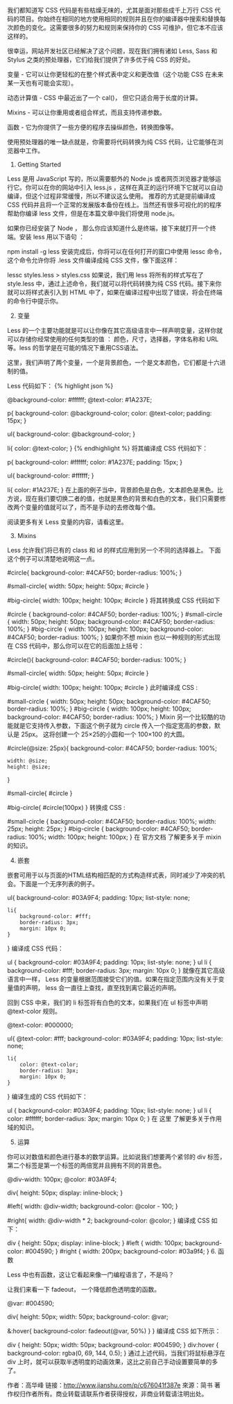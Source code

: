 我们都知道写 CSS 代码是有些枯燥无味的，尤其是面对那些成千上万行 CSS 代码的项目。你始终在相同的地方使用相同的规则并且在你的编译器中搜索和替换每次颜色的变化。这需要很多的努力和规则来保持你的 CSS 可维护，但它本不应该这样的。

很幸运，网站开发社区已经解决了这个问题，现在我们拥有诸如 Less, Sass 和 Stylus 之类的预处理器，它们给我们提供了许多优于纯 CSS 的好处。

变量 - 它可以让你更轻松的在整个样式表中定义和更改值（这个功能 CSS 在未来某一天也有可能会实现）。

动态计算值 - CSS 中最近出了一个 cal()， 但它只适合用于长度的计算。

Mixins - 可以让你重用或者组合样式，而且支持传递参数。

函数 - 它为你提供了一些方便的程序去操纵颜色，转换图像等。

使用预处理器的唯一缺点就是，你需要将代码转换为纯 CSS 代码，让它能够在浏览器中工作。

1. Getting Started

Less 是用 JavaScript 写的，所以需要额外的 Node.js 或者网页浏览器才能够运行它。你可以在你的网站中引入 less.js ，这样在真正的运行环境下它就可以自动编译，但这个过程非常缓慢，所以不建议这么使用。 推荐的方式是提前编译成 CSS 代码并且将一个正常的发展版本备份在线上。当然还有很多可视化的的程序帮助你编译 less 文件，但是在本篇文章中我们将使用 node.js。

如果你已经安装了 Node ， 那么你应该知道什么是终端，接下来就打开一个终端。安装 less 用以下语句 ：

npm install -g less
安装完成后，你将可以在任何打开的窗口中使用 lessc 命令，这个命令允许你将 .less 文件编译成纯 CSS 文件，像下面这样：

lessc styles.less > styles.css
如果说，我们用 less 将所有的样式写在了 style.less 中，通过上述命令，我们就可以将代码转换为纯 CSS 代码。接下来你就可以将样式表引入到 HTML 中了，如果在编译过程中出现了错误，将会在终端的命令行中提示你。

2. 变量

Less 的一个主要功能就是可以让你像在其它高级语言中一样声明变量，这样你就可以存储你经常使用的任何类型的值 ： 颜色，尺寸，选择器，字体名称和 URL 等。less 的哲学是在可能的情况下重用CSS语法。

这里，我们声明了两个变量，一个是背景颜色，一个是文本颜色，它们都是十六进制的值。

Less 代码如下：
{% highlight json %}

@background-color: #ffffff;
@text-color: #1A237E;

p{
  background-color: @background-color;
  color: @text-color;
  padding: 15px;
}

ul{
  background-color: @background-color;
}

li{
  color: @text-color;
}
{% endhighlight %}
将其编译成 CSS 代码如下：

p{
    background-color: #ffffff;
    color: #1A237E;
    padding: 15px;
}

ul{
    background-color: #ffffff;
}

li{
    color: #1A237E;
}
在上面的例子当中，背景颜色是白色，文本颜色是黑色。比方说，现在我们要切换二者的值，也就是黑色的背景和白色的文本，我们只需要修改两个变量的值就可以了，而不是手动的去修改每个值。

阅读更多有关 Less 变量的内容，请看这里。

3. Mixins

Less 允许我们将已有的 class 和 id 的样式应用到另一个不同的选择器上。 下面这个例子可以清楚地说明这一点。

#circle{
  background-color: #4CAF50;
  border-radius: 100%;
}

#small-circle{
  width: 50px;
  height: 50px;
  #circle
}

#big-circle{
  width: 100px;
  height: 100px;
  #circle
}
将其转换成 CSS 代码如下

#circle {
    background-color: #4CAF50;
    border-radius: 100%;
}
#small-circle {
    width: 50px;
    height: 50px;
    background-color: #4CAF50;
    border-radius: 100%;
}
#big-circle {
    width: 100px;
    height: 100px;
    background-color: #4CAF50;
    border-radius: 100%;
}
如果你不想 mixin 也以一种规则的形式出现在 CSS 代码中，那么你可以在它的后面加上括号：

#circle(){
    background-color: #4CAF50;
    border-radius: 100%;
}

#small-circle{
    width: 50px;
    height: 50px;
    #circle
}

#big-circle{
    width: 100px;
    height: 100px;
    #circle
}
此时编译成 CSS :

#small-circle {
    width: 50px;
    height: 50px;
    background-color: #4CAF50;
    border-radius: 100%;
}
#big-circle {
    width: 100px;
    height: 100px;
    background-color: #4CAF50;
    border-radius: 100%;
}
Mixin 另一个比较酷的功能就是它支持传入参数，下面这个例子就为 circle 传入一个指定宽高的参数，默认是 25px。 这将创建一个 25×25的小圆和一个 100×100 的大圆。

#circle(@size: 25px){
    background-color: #4CAF50;
    border-radius: 100%;

    width: @size;
    height: @size;
}

#small-circle{
    #circle
}

#big-circle{
    #circle(100px)
}
转换成 CSS :

#small-circle {
    background-color: #4CAF50;
    border-radius: 100%;
    width: 25px;
    height: 25px;
}
#big-circle {
    background-color: #4CAF50;
    border-radius: 100%;
    width: 100px;
    height: 100px;
}
在 官方文档 了解更多关于 mixin 的知识。

4. 嵌套

嵌套可用于以与页面的HTML结构相匹配的方式构造样式表，同时减少了冲突的机会。下面是一个无序列表的例子。

ul{
    background-color: #03A9F4;
    padding: 10px;
    list-style: none;

    li{
        background-color: #fff;
        border-radius: 3px;
        margin: 10px 0;
    }
}
编译成 CSS 代码：

ul {
    background-color: #03A9F4;
    padding: 10px;
    list-style: none;
}
ul li {
    background-color: #fff;
    border-radius: 3px;
    margin: 10px 0;
}
就像在其它高级语言中一样， Less 的变量根据范围接受它们的值。如果在指定范围内没有关于变量值的声明， less 会一直往上查找，直至找到离它最近的声明。

回到 CSS 中来，我们的 li 标签将有白色的文本，如果我们在 ul 标签中声明 @text-color 规则。

@text-color: #000000;

ul{
    @text-color: #fff;
    background-color: #03A9F4;
    padding: 10px;
    list-style: none;

    li{
        color: @text-color;
        border-radius: 3px;
        margin: 10px 0;
    }
}
编译生成的 CSS 代码如下：

ul {
    background-color: #03A9F4;
    padding: 10px;
    list-style: none;
}
ul li {
    color: #ffffff;
    border-radius: 3px;
    margin: 10px 0;
}
在 这里 了解更多关于作用域的知识。

5. 运算

你可以对数值和颜色进行基本的数学运算。比如说我们想要两个紧邻的 div 标签，第二个标签是第一个标签的两倍宽并且拥有不同的背景色。

@div-width: 100px;
@color: #03A9F4;

div{
    height: 50px;
    display: inline-block;
}

#left{
    width: @div-width;
    background-color: @color - 100;
}

#right{
    width: @div-width * 2;
    background-color: @color;
}
编译成 CSS 如下：

div {
    height: 50px;
    display: inline-block;
}
#left {
    width: 100px;
    background-color: #004590;
}
#right {
    width: 200px;
    background-color: #03a9f4;
}
6. 函数

Less 中也有函数，这让它看起来像一门编程语言了，不是吗？

让我们来看一下  fadeout， 一个降低颜色透明度的函数。

@var: #004590;

div{
  height: 50px;
  width: 50px;
  background-color: @var;

  &:hover{
    background-color: fadeout(@var, 50%)
  }
}
编译成 CSS 如下所示：

div {
    height: 50px;
    width: 50px;
    background-color: #004590;
}
div:hover {
    background-color: rgba(0, 69, 144, 0.5);
}
通过上述代码，当我们将鼠标悬浮在 div 上时，就可以获取半透明度的动画效果，这比之前自己手动设置要简单的多了。

作者：高华峰
链接：http://www.jianshu.com/p/c676041f387e
來源：简书
著作权归作者所有。商业转载请联系作者获得授权，非商业转载请注明出处。
